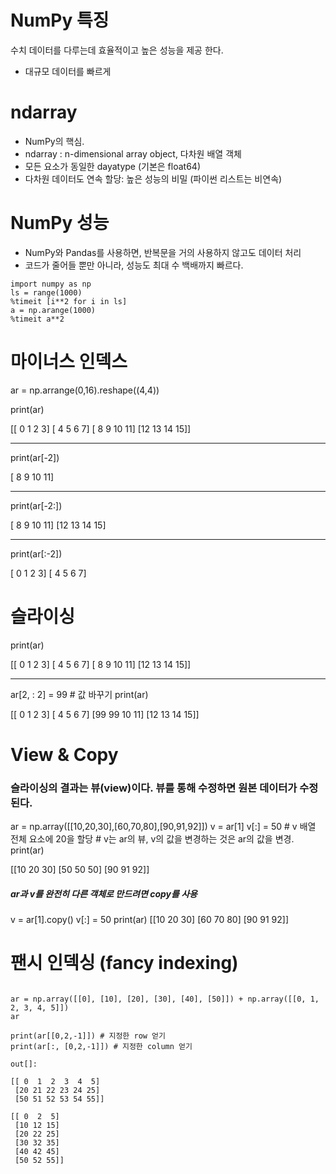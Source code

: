 # NumPy 특징

수치 데이터를 다루는데 효율적이고 높은 성능을 제공 한다.

* 대규모 데이터를 빠르게

# ndarray

* NumPy의 핵심.
* ndarray : n-dimensional array object, 다차원 배열 객체
* 모든 요소가 동일한 dayatype (기본은 float64)
* 다차원 데이터도 연속 할당: 높은 성능의 비밀 (파이썬 리스트는 비연속)

# NumPy 성능

* NumPy와 Pandas를 사용하면, 반복문을 거의 사용하지 않고도 데이터 처리
* 코드가 줄어들 뿐만 아니라, 성능도 최대 수 백배까지 빠르다.

<pre><code>import numpy as np
ls = range(1000)
%timeit [i**2 for i in ls]
a = np.arange(1000)
%timeit a**2
</code></pre>

# 마이너스 인덱스

ar = np.arrange(0,16).reshape((4,4))

print(ar)

[[ 0  1  2  3]
 [ 4  5  6  7]
 [ 8  9 10 11]
 [12 13 14 15]]

---

print(ar[-2])

[ 8  9 10 11]

---

print(ar[-2:])

[ 8  9 10 11]
 [12 13 14 15]

---

print(ar[:-2])

[ 0  1  2  3]
[ 4  5  6  7]


# 슬라이싱

print(ar) 

[[ 0  1  2  3]
 [ 4  5  6  7]
 [ 8  9 10 11]
 [12 13 14 15]]
 
 ---
 
 ar[2, : 2] = 99 # 값 바꾸기
 print(ar)
 
 [[ 0  1  2  3]
 [ 4  5  6  7]
 [99 99 10 11]
 [12 13 14 15]]
 
# View & Copy
### 슬라이싱의 결과는 뷰(view)이다. 뷰를 통해 수정하면 원본 데이터가 수정된다.

ar = np.array([[10,20,30],[60,70,80],[90,91,92]])
v = ar[1]
v[:] = 50 # v 배열 전체 요소에 20을 할당 # v는 ar의 뷰, v의 값을 변경하는 것은 ar의 값을 변경.
print(ar)

[[10 20 30]
 [50 50 50]
 [90 91 92]]
 
##### ar과 v를 완전히 다른 객체로 만드려면 copy를 사용

v = ar[1].copy()
v[:] = 50
print(ar)
[[10 20 30]
 [60 70 80]
 [90 91 92]]
 
 
# 팬시 인덱싱 (fancy indexing)

<pre><code>
ar = np.array([[0], [10], [20], [30], [40], [50]]) + np.array([[0, 1, 2, 3, 4, 5]])
ar

print(ar[[0,2,-1]]) # 지정한 row 얻기
print(ar[:, [0,2,-1]]) # 지정한 column 얻기

out[]:

[[ 0  1  2  3  4  5]
 [20 21 22 23 24 25]
 [50 51 52 53 54 55]]

[[ 0  2  5]
 [10 12 15]
 [20 22 25]
 [30 32 35]
 [40 42 45]
 [50 52 55]]
 
</code></pre>


